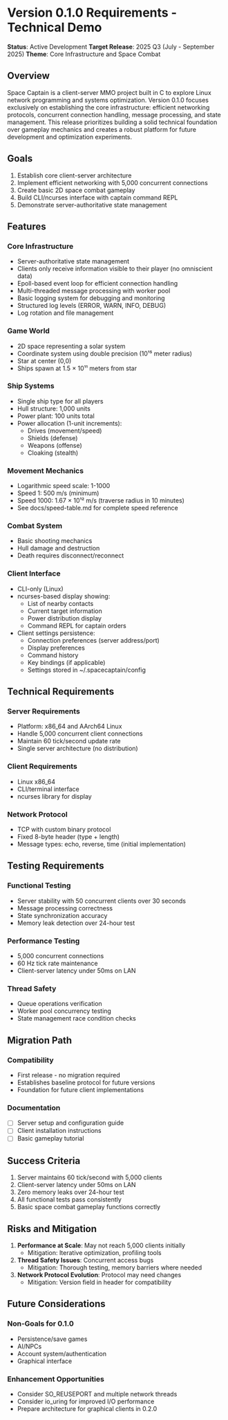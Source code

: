 # Version 0.1.0 Requirements - Technical Demo

**Status**: Active Development
**Target Release**: 2025 Q3 (July - September 2025)
**Theme**: Core Infrastructure and Space Combat

## Overview

Space Captain is a client-server MMO project built in C to explore Linux network programming and systems optimization. Version 0.1.0 focuses exclusively on establishing the core infrastructure: efficient networking protocols, concurrent connection handling, message processing, and state management. This release prioritizes building a solid technical foundation over gameplay mechanics and creates a robust platform for future development and optimization experiments.

## Goals

1. Establish core client-server architecture
2. Implement efficient networking with 5,000 concurrent connections
3. Create basic 2D space combat gameplay
4. Build CLI/ncurses interface with captain command REPL
5. Demonstrate server-authoritative state management

## Features

### Core Infrastructure
- Server-authoritative state management
- Clients only receive information visible to their player (no omniscient data)
- Epoll-based event loop for efficient connection handling
- Multi-threaded message processing with worker pool
- Basic logging system for debugging and monitoring
- Structured log levels (ERROR, WARN, INFO, DEBUG)
- Log rotation and file management

### Game World
- 2D space representing a solar system
- Coordinate system using double precision (10¹⁵ meter radius)
- Star at center (0,0)
- Ships spawn at 1.5 × 10¹¹ meters from star

### Ship Systems
- Single ship type for all players
- Hull structure: 1,000 units
- Power plant: 100 units total
- Power allocation (1-unit increments):
  - Drives (movement/speed)
  - Shields (defense)
  - Weapons (offense)
  - Cloaking (stealth)

### Movement Mechanics
- Logarithmic speed scale: 1-1000
- Speed 1: 500 m/s (minimum)
- Speed 1000: 1.67 × 10¹² m/s (traverse radius in 10 minutes)
- See docs/speed-table.md for complete speed reference

### Combat System
- Basic shooting mechanics
- Hull damage and destruction
- Death requires disconnect/reconnect

### Client Interface
- CLI-only (Linux)
- ncurses-based display showing:
  - List of nearby contacts
  - Current target information
  - Power distribution display
  - Command REPL for captain orders
- Client settings persistence:
  - Connection preferences (server address/port)
  - Display preferences
  - Command history
  - Key bindings (if applicable)
  - Settings stored in ~/.spacecaptain/config

## Technical Requirements

### Server Requirements
- Platform: x86_64 and AArch64 Linux
- Handle 5,000 concurrent client connections
- Maintain 60 tick/second update rate
- Single server architecture (no distribution)

### Client Requirements
- Linux x86_64
- CLI/terminal interface
- ncurses library for display

### Network Protocol
- TCP with custom binary protocol
- Fixed 8-byte header (type + length)
- Message types: echo, reverse, time (initial implementation)

## Testing Requirements

### Functional Testing
- Server stability with 50 concurrent clients over 30 seconds
- Message processing correctness
- State synchronization accuracy
- Memory leak detection over 24-hour test

### Performance Testing
- 5,000 concurrent connections
- 60 Hz tick rate maintenance
- Client-server latency under 50ms on LAN

### Thread Safety
- Queue operations verification
- Worker pool concurrency testing
- State management race condition checks

## Migration Path

### Compatibility
- First release - no migration required
- Establishes baseline protocol for future versions
- Foundation for future client implementations

### Documentation
- [ ] Server setup and configuration guide
- [ ] Client installation instructions
- [ ] Basic gameplay tutorial

## Success Criteria

1. Server maintains 60 tick/second with 5,000 clients
2. Client-server latency under 50ms on LAN
3. Zero memory leaks over 24-hour test
4. All functional tests pass consistently
5. Basic space combat gameplay functions correctly

## Risks and Mitigation

1. **Performance at Scale**: May not reach 5,000 clients initially
   - Mitigation: Iterative optimization, profiling tools
2. **Thread Safety Issues**: Concurrent access bugs
   - Mitigation: Thorough testing, memory barriers where needed
3. **Network Protocol Evolution**: Protocol may need changes
   - Mitigation: Version field in header for compatibility

## Future Considerations

### Non-Goals for 0.1.0
- Persistence/save games
- AI/NPCs
- Account system/authentication
- Graphical interface

### Enhancement Opportunities
- Consider SO_REUSEPORT and multiple network threads
- Consider io_uring for improved I/O performance
- Prepare architecture for graphical clients in 0.2.0